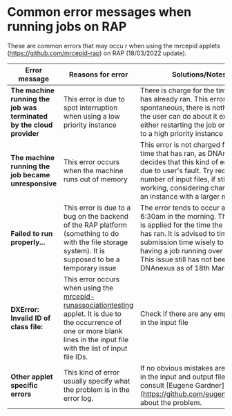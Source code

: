 # Common error messages when running jobs on RAP                                                                                                                              
These are common errors that may occu
r when using the mrcepid applets (https://github.com/mrcepid-rap) on RAP (18/03/2022 update). 

| Error message | Reasons for error | Solutions/Notes |
| ---| --- | --- |
| **The machine running the job was terminated by the cloud provider** | This error is due to spot interruption when using a low priority instance | There is charge for the time the job has already ran. This error is spontaneous, there is nothing else the user can do about it except either restarting the job or changing to a high priority instance |
| **The machine running the job became unresponsive**   | This error occurs when the machine runs out of memory   | This error is not charged for the time that has ran, as DNAnexus decides that this kind of error is not due to user's fault. Try reduces the number of input files, if still not working, considering changing to an instance with a larger memory |
| **Failed to run properly...** | This error is due to a bug on the backend of the RAP platform (something to do with the file storage system). It is supposed to be a temporary issue | The error tends to occur around 6:30am in the morning. The charge is applied for the time the the job has ran. It is advised to time the job submission time wisely to avoid having a job running over 6:30am. This issue still has not been fixed by DNAnexus as of 18th March 2022. |
| **DXError: Invalid ID of class file:** | This error occurs when using the [mrcepid-runassociationtesting](https://github.com/mrcepid-rap/mrcepid-runassociationtesting) applet. It is due to the occurrence of one or more blank lines in the input file with the list of input file IDs. | Check if there are any empty lines in the input file |
| **Other applet specific errors** | This kind of error usually specify what the problem is in the error log. | If no obvious mistakes are identified in the input and output files, should consult [Eugene Gardner] (https://github.com/eugenegardner) about the problem. |

